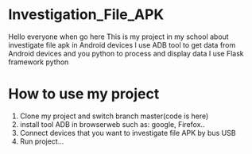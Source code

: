 # Investigation_File_APK
Hello everyone when go here
This is my project in my school about investigate file apk in Android devices
I use ADB tool to get data from Android devices and you python to process and display data
I use Flask framework python
# How to use my project
1. Clone my project and switch branch master(code is here)
2. install tool ADB in browserweb such as: google, Firefox..
3. Connect devices that you want to investigate file APK by bus USB
4. Run project...
